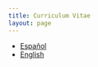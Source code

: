 ```yaml
---
title: Curriculum Vitae
layout: page
---
```


* [Español](/resume.pdf)
* [English](/resume_english.pdf)
